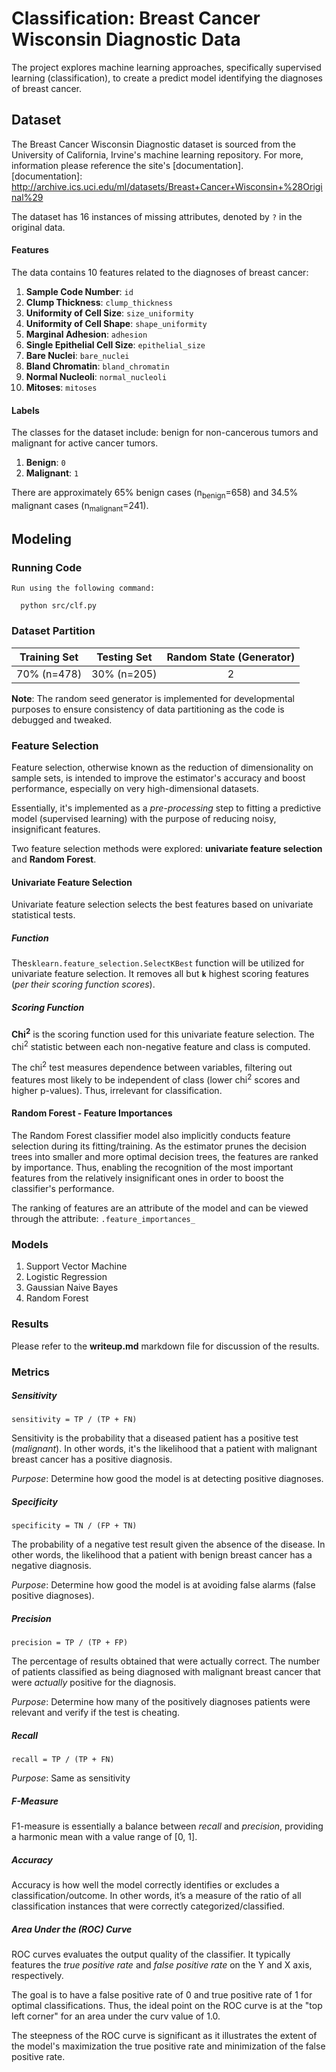 # Classification: Breast Cancer Wisconsin Diagnostic Data
The project explores machine learning approaches, specifically supervised learning (classification), to create
a predict model identifying the diagnoses of breast cancer.

## Dataset
The Breast Cancer Wisconsin Diagnostic dataset is sourced from the University of California, Irvine's machine 
learning repository. For more, information please reference the site's [documentation].  
[documentation]: http://archive.ics.uci.edu/ml/datasets/Breast+Cancer+Wisconsin+%28Original%29

The dataset has 16 instances of missing attributes, denoted by `?` in the original data.  

#### Features
The data contains 10 features related to the diagnoses of breast cancer:
  1. **Sample Code Number**: `id`
  2. **Clump Thickness**: `clump_thickness`
  3. **Uniformity of Cell Size**: `size_uniformity`
  4. **Uniformity of Cell Shape**: `shape_uniformity`
  5. **Marginal Adhesion**: `adhesion`
  6. **Single Epithelial Cell Size**: `epithelial_size`
  7. **Bare Nuclei**: `bare_nuclei`
  8. **Bland Chromatin**: `bland_chromatin`
  9. **Normal Nucleoli**: `normal_nucleoli`
  10. **Mitoses**: `mitoses`


#### Labels
The classes for the dataset include: benign for non-cancerous tumors and malignant for active cancer tumors.
  1. **Benign**: `0`
  2. **Malignant**: `1`
  
There are approximately 65% benign cases (n<sub>benign</sub>=658) and 34.5% malignant cases (n<sub>malignant</sub>=241).
  

## Modeling
### Running Code
```
Run using the following command:
    
  python src/clf.py
```

### Dataset Partition
Training Set | Testing Set | Random State (Generator)
:---: | :---: | :---:
70% (n=478) | 30% (n=205) | 2

**Note**: The random seed generator is implemented for developmental purposes to ensure consistency of data partitioning
as the code is debugged and tweaked.

### Feature Selection
Feature selection, otherwise known as the reduction of dimensionality on sample sets, is intended to
improve the estimator's accuracy and boost performance, especially on very high-dimensional datasets.  

Essentially, it's implemented as a *pre-processing* step to fitting a predictive model (supervised learning) with the 
purpose of reducing noisy, insignificant features.

Two feature selection methods were explored: **univariate feature selection** and **Random Forest**.
#### Univariate Feature Selection
Univariate feature selection selects the best features based on univariate statistical tests.

##### Function
The`sklearn.feature_selection.SelectKBest` function will be utilized for univariate feature selection. It removes all but
**`k`** highest scoring features (*per their scoring function scores*).  

##### Scoring Function
**Chi<sup>2</sup>** is the scoring function used for this univariate feature selection. The chi<sup>2</sup> statistic 
 between each non-negative feature and class is computed.
 
 The chi<sup>2</sup> test measures dependence between variables, filtering out features most likely to be independent
 of class (lower chi<sup>2</sup> scores and higher p-values). Thus, irrelevant for classification.

#### Random Forest - Feature Importances
The Random Forest classifier model also implicitly conducts feature selection during its fitting/training. As the estimator
prunes the decision trees into smaller and more optimal decision trees, the features are ranked by importance. Thus, 
enabling the recognition of the most important features from the relatively insignificant ones in order to boost the 
classifier's performance.

The ranking of features are an attribute of the model and can be viewed through the attribute: `.feature_importances_`

### Models
1. Support Vector Machine
2. Logistic Regression
3. Gaussian Naive Bayes
4. Random Forest


### Results
Please refer to the **writeup.md** markdown file for discussion of the results.

### Metrics
##### Sensitivity
`sensitivity = TP / (TP + FN)`  

Sensitivity is the probability that a diseased patient has a positive test (*malignant*). In other words, it's the 
likelihood that a patient with malignant breast cancer has a positive diagnosis.

*Purpose*: Determine how good the model is at detecting positive diagnoses.

##### Specificity
`specificity = TN / (FP + TN)`  

The probability of a negative test result given the absence of the disease. In other words, the likelihood that a 
patient with benign breast cancer has a negative diagnosis.

*Purpose*: Determine how good the model is at avoiding false alarms (false positive diagnoses).

##### Precision
`precision = TP / (TP + FP)`  

The percentage of results obtained that were actually correct. The number of patients classified as being diagnosed with
malignant breast cancer that were *actually* positive for the diagnosis.

*Purpose*: Determine how many of the positively diagnoses patients were relevant and verify if the test is cheating.

##### Recall
`recall = TP / (TP + FN)`  

*Purpose*: Same as sensitivity

##### F-Measure
F1-measure is essentially a balance between *recall* and *precision*, providing a harmonic mean with a value range 
of [0, 1].

##### Accuracy
Accuracy is how well the model correctly identifies or excludes a classification/outcome. In other words, it’s a measure 
of the ratio of all classification instances that were correctly categorized/classified. 

##### Area Under the (ROC) Curve 
ROC curves evaluates the output quality of the classifier. It typically features the *true positive rate* and *false 
positive rate* on the Y and X axis, respectively.  

The goal is to have a false positive rate of 0 and true positive rate of 1 for optimal classifications. Thus, the ideal
point on the ROC curve is at the "top left corner" for an area under the curv value of 1.0.

The steepness of the ROC curve is significant as it illustrates the extent of the model's maximization the true positive 
rate and minimization of the false positive rate.